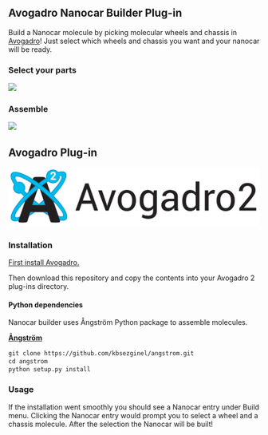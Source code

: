 ## Avogadro Nanocar Builder Plug-in
Build a Nanocar molecule by picking molecular wheels and chassis in [Avogadro](https://www.openchemistry.org/projects/avogadro2/)! Just select which wheels and chassis you want and your nanocar will be ready.

### Select your parts

<img src='https://raw.githubusercontent.com/kbsezginel/kbsezginel.github.io/master/assets/img/presentations/avogadro/nanocar-bodyparts.png'>



### Assemble
<img src='https://raw.githubusercontent.com/kbsezginel/kbsezginel.github.io/master/assets/img/presentations/avogadro/nanocar-assembly.png'>

## Avogadro Plug-in

<img src='https://raw.githubusercontent.com/kbsezginel/chem-tools-tutorials/master/assets/img/Avogadro2_Full_Large.png'>

### Installation
[First install Avogadro.](https://www.openchemistry.org/downloads/)

Then download this repository and copy the contents into your Avogadro 2 plug-ins directory.

#### Python dependencies
Nanocar builder uses Ångström Python package to assemble molecules.

[**Ångström**](https://github.com/kbsezginel/angstrom)
```
git clone https://github.com/kbsezginel/angstrom.git
cd angstrom
python setup.py install
```

### Usage
If the installation went smoothly you should see a Nanocar entry under Build menu.
Clicking the Nanocar entry would prompt you to select a wheel and a chassis molecule.
After the selection the Nanocar will be built!
